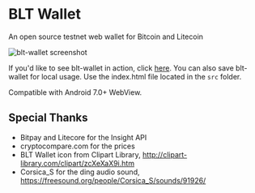 # BLT Wallet

An open source testnet web wallet for Bitcoin and Litecoin

![blt-wallet screenshot](https://raw.githubusercontent.com/sereneblue/blt-wallet/master/blt-wallet.png)

If you'd like to see blt-wallet in action, click [here](https://sereneblue.github.io/blt-wallet/). You can also save blt-wallet for local usage. Use the index.html file located in the `src` folder.

Compatible with Android 7.0+ WebView.

## Special Thanks

- Bitpay and Litecore for the Insight API
- cryptocompare.com for the prices
- BLT Wallet icon from Clipart Library, http://clipart-library.com/clipart/zcXeXaX9i.htm
- Corsica_S for the ding audio sound, https://freesound.org/people/Corsica_S/sounds/91926/